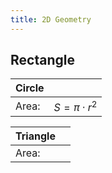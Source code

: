 ```yaml
---
title: 2D Geometry
---
```


## Rectangle

| Circle | |
|---|---|
| Area: | $S = \pi \cdot r^2$ |


| Triangle | |
|---|---|
| Area: |  |
